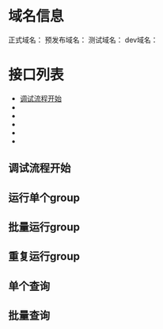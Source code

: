 # 域名信息
正式域名：
预发布域名：
测试域名：
dev域名：
# 接口列表
- [调试流程开始](#begin)
- []()
- []()
- []()
- []()
- []()
## 调试流程开始<a id="begin"/>


## 运行单个group<a id="run_single"/>
## 批量运行group<a id="run_batch"/>
## 重复运行group<a id="rerun"/>
## 单个查询<a id="query_single"/>
## 批量查询<a id="query_batch"/>